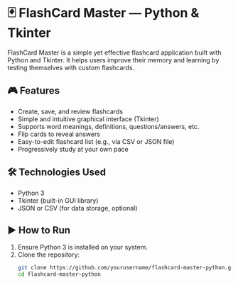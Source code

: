 # 🃏 FlashCard Master — Python & Tkinter

FlashCard Master is a simple yet effective flashcard application built with Python and Tkinter. It helps users improve their memory and learning by testing themselves with custom flashcards.

## 🎮 Features
- Create, save, and review flashcards
- Simple and intuitive graphical interface (Tkinter)
- Supports word meanings, definitions, questions/answers, etc.
- Flip cards to reveal answers
- Easy-to-edit flashcard list (e.g., via CSV or JSON file)
- Progressively study at your own pace

## 🛠 Technologies Used
- Python 3
- Tkinter (built-in GUI library)
- JSON or CSV (for data storage, optional)

## ▶️ How to Run
1. Ensure Python 3 is installed on your system.
2. Clone the repository:
   ```bash
   git clone https://github.com/yourusername/flashcard-master-python.git
   cd flashcard-master-python
